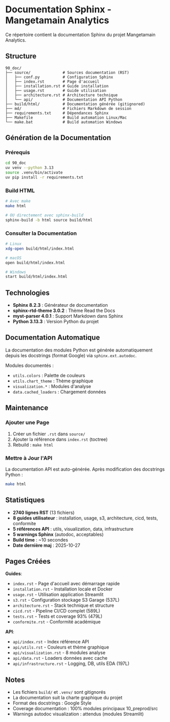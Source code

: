 # Documentation Sphinx - Mangetamain Analytics

Ce répertoire contient la documentation Sphinx du projet Mangetamain Analytics.

## Structure

```
90_doc/
├── source/              # Sources documentation (RST)
│   ├── conf.py          # Configuration Sphinx
│   ├── index.rst        # Page d'accueil
│   ├── installation.rst # Guide installation
│   ├── usage.rst        # Guide utilisation
│   ├── architecture.rst # Architecture technique
│   └── api/             # Documentation API Python
├── build/html/          # Documentation générée (gitignored)
├── md/                  # Fichiers Markdown de session
├── requirements.txt     # Dépendances Sphinx
├── Makefile             # Build automation Linux/Mac
└── make.bat             # Build automation Windows

```

## Génération de la Documentation

### Prérequis

```bash
cd 90_doc
uv venv --python 3.13
source .venv/bin/activate
uv pip install -r requirements.txt
```

### Build HTML

```bash
# Avec make
make html

# OU directement avec sphinx-build
sphinx-build -b html source build/html
```

### Consulter la Documentation

```bash
# Linux
xdg-open build/html/index.html

# macOS
open build/html/index.html

# Windows
start build/html/index.html
```

## Technologies

* **Sphinx 8.2.3** : Générateur de documentation
* **sphinx-rtd-theme 3.0.2** : Thème Read the Docs
* **myst-parser 4.0.1** : Support Markdown dans Sphinx
* **Python 3.13.3** : Version Python du projet

## Documentation Automatique

La documentation des modules Python est générée automatiquement depuis les docstrings (format Google) via `sphinx.ext.autodoc`.

Modules documentés :
* `utils.colors` : Palette de couleurs
* `utils.chart_theme` : Thème graphique
* `visualization.*` : Modules d'analyse
* `data.cached_loaders` : Chargement données

## Maintenance

### Ajouter une Page

1. Créer un fichier `.rst` dans `source/`
2. Ajouter la référence dans `index.rst` (toctree)
3. Rebuild : `make html`

### Mettre à Jour l'API

La documentation API est auto-générée. Après modification des docstrings Python :

```bash
make html
```

## Statistiques

* **2740 lignes RST** (13 fichiers)
* **8 guides utilisateur** : installation, usage, s3, architecture, cicd, tests, conformite
* **5 références API** : utils, visualization, data, infrastructure
* **5 warnings Sphinx** (autodoc, acceptables)
* **Build time** : ~10 secondes
* **Date dernière maj** : 2025-10-27

## Pages Créées

**Guides**:
- `index.rst` - Page d'accueil avec démarrage rapide
- `installation.rst` - Installation locale et Docker
- `usage.rst` - Utilisation application Streamlit
- `s3.rst` - Configuration stockage S3 Garage (537L)
- `architecture.rst` - Stack technique et structure
- `cicd.rst` - Pipeline CI/CD complet (589L)
- `tests.rst` - Tests et coverage 93% (479L)
- `conformite.rst` - Conformité académique

**API**:
- `api/index.rst` - Index référence API
- `api/utils.rst` - Couleurs et thème graphique
- `api/visualization.rst` - 8 modules analyse
- `api/data.rst` - Loaders données avec cache
- `api/infrastructure.rst` - Logging, DB, utils EDA (197L)

## Notes

* Les fichiers `build/` et `.venv/` sont gitignorés
* La documentation suit la charte graphique du projet
* Format des docstrings : Google Style
* Coverage documentation : 100% modules principaux 10_preprod/src
* Warnings autodoc visualization : attendus (modules Streamlit)
